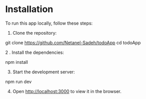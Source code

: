 # Installation

To run this app locally, follow these steps:

1. Clone the repository:

git clone https://github.com/Netanel-Sadeh/todoApp
cd todoApp

2 . Install the dependencies:

npm install

3. Start the development server:

npm run dev

4. Open [http://localhost:3000](http://localhost:3000) to view it in the browser.

